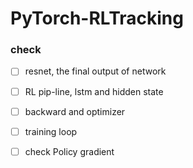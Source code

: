 # PyTorch-RLTracking

### check
- [ ] resnet, the final output of network   
- [ ] RL pip-line, lstm and hidden state
- [ ] backward and optimizer
- [ ] training loop
- [ ] check Policy gradient   
   
